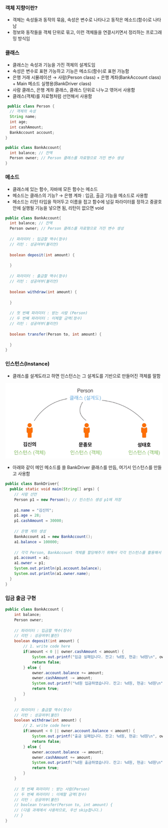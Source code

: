 ### 객체 지향이란?
- 객체는 속성들과 동작의 묶음, 속성은 변수로 나타나고 동작은 메소드(함수)로 나타남
- 정보와 동작들을 객체 단위로 묶고, 이런 객체들을 연결시키면서 정리하는 프로그래밍 방식임

### 클래스
- 클래스는 속성과 기능을 가진 객체의 설계도임
- 속성은 변수로 표현 가능하고 기능은 메소드(함수)로 표현 가능함
- 은행 거래 시뮬레이션 → 사람(Person class) + 은행 계좌(BankAccount class) + Main 메소드 실행용(BankDriver class)
- 사람 클래스, 은행 계좌 클래스, 클래스 단위로 나누고 엮어서 사용함
- 클래스(객체)를 자료형처럼 선언해서 사용함
```java
 public class Person {
  // 객체의 속성
  String name;
  int age;
  int cashAmount;
  BankAccount account;
}
```
```java
public class BankAccount{
  int balance; // 잔액
  Person owner; // Person 클래스를 자료형으로 가진 변수 생성
}
```

### 메소드
- 클래스에 있는 함수, 자바에 모든 함수는 메소드
- 메소드는 클래스의 기능? → 은행 계좌 : 입금, 출금 기능을 메소드로 사용함
- 메소드는 리턴 타입을 적어두고 이름을 접고 함수에 넘길 파라미터를 정하고 중괄호안에 실행될 기능을 넣으면 됨, 리턴이 없으면 void
```java
public class BankAccount{
  int balance; // 잔액
  Person owner; // Person 클래스를 자료형으로 가진 변수 생성

  // 파라미터 : 입금할 액수(정수)
  // 리턴 : 성공여부(불리언)

  boolean deposit(int amount) {
    
  }

  // 파라미터 : 출금할 액수(정수)
  // 리턴 : 성공여부(불리언)

  boolean withdraw(int amount) {

  }

  // 첫 번째 파라미터 : 받는 사람 (Person)
  // 두 번째 파라미터 : 이체할 금액(정수)
  // 리턴 : 성공여부(불리언)

  boolean transfer(Person to, int amount) {

  } 
}
```

### 인스턴스(Instance)
- 클래스를 설계도라고 하면 인스턴스는 그 설계도를 기반으로 만들어진 객체를 말함

![picture](/img/Java/OOP/one.png)


- 아래와 같이 메인 메소드를 쓸 BankDriver 클래스를 만듬, 여기서 인스턴스를 만들고 사용함
```java
public class BankDriver{
  public static void main(String[] args) {
    // 사람 선언
    Person p1 = new Person(); // 인스턴스 생성 p1에 저장

    p1.name = "김신의";
    p1.age = 28;
    p1.cashAmount = 30000;

    // 은행 계좌 생성
    BankAccount a1 = new BankAccount();
    a1.balance = 100000;
    
    // 각각 Person, BankAccount 객체를 할당해주기 위해서 각각 인스턴스를 활용해서 엮음
    p1.account = a1;
    a1.owner = p1;
    System.out.println(p1.account.balance);
    System.out.println(a1.owner.name);
  }
}
```

### 입금 출금 구현
```java
public class BankAccount {
    int balance;
    Person owner;

    // 파라미터 : 입금할 액수(정수)
    // 리턴 : 성공여부(불린)
    boolean deposit(int amount) {
        // 1. write code here
        if(amount < 0 || owner.cashAmount < amount) {
            System.out.printf("입금 실패입니다. 잔고: %d원, 현금: %d원\n", owner.account.balance, owner.cashAmount);
            return false;
        } else {
            owner.account.balance += amount;
            owner.cashAmount -= amount;
            System.out.printf("%d원 입금하였습니다. 잔고: %d원, 현금: %d원\n", amount, owner.account.balance, owner.cashAmount);
            return true;
        }
    }

    // 파라미터 : 출금할 액수(정수)
    // 리턴 : 성공여부(불린)
    boolean withdraw(int amount) {
        // 2. write code here
        if(amount < 0 || owner.account.balance < amount) {
            System.out.printf("출금 실패입니다. 잔고: %d원, 현금: %d원\n", owner.account.balance, owner.cashAmount);
            return false;
        } else {
            owner.account.balance -= amount;
            owner.cashAmount += amount;
            System.out.printf("%d원 출금하였습니다. 잔고: %d원, 현금: %d원\n", amount, owner.account.balance, owner.cashAmount);
            return true;
        }
    }

    // 첫 번째 파라미터 : 받는 사람(Person)
    // 두 번째 파라미터 : 이체할 금액(정수)
    // 리턴 : 성공여부(불린)
    // boolean transfer(Person to, int amount) {
    // (다음 과제에서 사용하므로, 우선 skip합니다.)
    // }
}
```